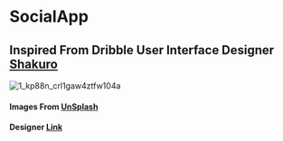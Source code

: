 # SocialApp

## Inspired From Dribble User Interface Designer [Shakuro](https://dribbble.com/shots/3898209-iPhone-X-Social-App)


![1_kp88n_crl1gaw4ztfw104a](https://user-images.githubusercontent.com/31056603/51131032-58561e80-1850-11e9-88ef-4ae21993be2b.gif)

#### Images From [UnSplash](http://unsplash.com)
#### Designer [Link](https://dribbble.com/shakuro)
